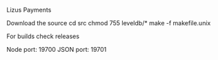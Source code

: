 Lizus Payments

Download the source
cd src
chmod 755 leveldb/*
make -f makefile.unix

For builds check releases

Node port: 19700
JSON port: 19701